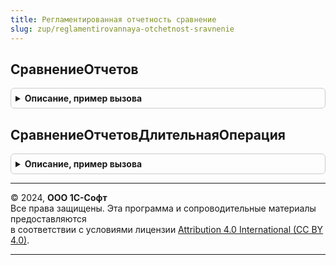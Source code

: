 ```yaml
---
title: Регламентированная отчетность сравнение
slug: zup/reglamentirovannaya-otchetnost-sravnenie
---
```



## СравнениеОтчетов
<details style="margin: 1em 0; padding: 0.5em; border: 1px solid #ccc; border-radius: 6px;">

<summary style="font-weight: bold; cursor: pointer;">Описание, пример вызова</summary>

```bsl

// Выполняет сравнение показателей переданной формы регламентированного отчета с показателями выбранного отчета,
// результат передается в форму для представления результата сравнения.
//
// Параметры:
//  ФормаОтчета        - Форма клиентского приложения - Форма регламентированного отчета.
//  ПараметрыОтчета    - Структура                    - Параметры отчета из формы, соответствующие схеме выгрузки.
//  ДанныеДляСравнения - Структура                    - Данные, необходимые для процедуры сравнения в фоновом задании.
//  ДеревоДляСравнения - Дерево значений              - Текущая схема выгрузки формы отчета в виде дерева значений.
//
// Возвращаемое значение:
//   Булево  - Истина, если сравнение показателей отчетов прошло успешно.
//
Функция СравнениеОтчетов(ФормаОтчета, ПараметрыОтчета, ДанныеДляСравнения, ДеревоДляСравнения) Экспорт
```

Пример вызова
```bsl
Результат = РегламентированнаяОтчетностьСравнение.СравнениеОтчетов(ФормаОтчета, ПараметрыОтчета, ДанныеДляСравнения, ДеревоДляСравнения) 
```
</details>

## СравнениеОтчетовДлительнаяОперация
<details style="margin: 1em 0; padding: 0.5em; border: 1px solid #ccc; border-radius: 6px;">

<summary style="font-weight: bold; cursor: pointer;">Описание, пример вызова</summary>

```bsl

// Выполняется в фоновом задании.
Процедура СравнениеОтчетовДлительнаяОперация(ПараметрыПроцедуры, АдресРезультата, АдресДополнительногоРезультата) Экспорт
```

Пример вызова
```bsl
РегламентированнаяОтчетностьСравнение.СравнениеОтчетовДлительнаяОперация(ПараметрыПроцедуры, АдресРезультата, АдресДополнительногоРезультата) 
```
</details>

---

© 2024, **ООО 1С-Софт**  
Все права защищены. Эта программа и сопроводительные материалы предоставляются  
в соответствии с условиями лицензии [Attribution 4.0 International (CC BY 4.0)](https://creativecommons.org/licenses/by/4.0/legalcode).

---
